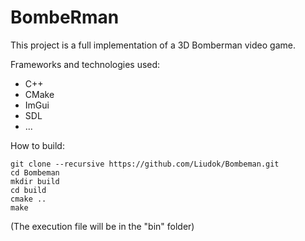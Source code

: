 # BombeRman

This project is a full implementation of a 3D Bomberman video game.

Frameworks and technologies used:
- C++
- CMake
- ImGui
- SDL
- ...


How to build:
```
git clone --recursive https://github.com/Liudok/Bombeman.git
cd Bombeman
mkdir build
cd build
cmake ..
make
```
(The execution file will be in the "bin" folder)
